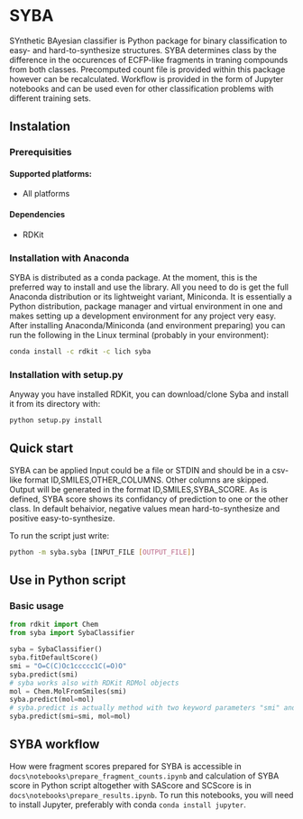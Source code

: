 # SYBA
SYnthetic BAyesian classifier is Python package for binary classification to easy- and hard-to-synthesize structures.
SYBA determines class by the difference in the occurences of ECFP-like fragments in traning compounds from both classes.
Precomputed count file is provided within this package however can be recalculated. Workflow is provided in the form of
Jupyter notebooks and can be used even for other classification problems with different training sets.

## Instalation
### Prerequisities
#### Supported platforms:
* All platforms

#### Dependencies
* RDKit

### Installation with Anaconda
SYBA is distributed as a conda package. At the moment, this is the preferred way to install and use the library.
All you need to do is get the full Anaconda distribution or its lightweight variant, Miniconda. It is essentially a
Python distribution, package manager and virtual environment in one and makes setting up a development environment
for any project very easy. After installing Anaconda/Miniconda (and environment preparing) you can run the following in
the Linux terminal (probably in your environment):
```bash
conda install -c rdkit -c lich syba
```

### Installation with setup.py
Anyway you have installed RDKit, you can download/clone Syba and install it 
from its directory with:
```bash
python setup.py install
```

## Quick start
SYBA can be applied
Input could be a file or STDIN and should be in a csv-like format ID,SMILES,OTHER_COLUMNS. Other columns are skipped.
Output will be generated in the format ID,SMILES,SYBA_SCORE. As is defined, SYBA score shows its confidancy of prediction
to one or the other class. In default behaivior, negative values mean hard-to-synthesize and positive easy-to-synthesize.

To run the script just write: 

```bash
python -m syba.syba [INPUT_FILE [OUTPUT_FILE]]
```
## Use in Python script
### Basic usage
```python
from rdkit import Chem
from syba import SybaClassifier

syba = SybaClassifier()
syba.fitDefaultScore()
smi = "O=C(C)Oc1ccccc1C(=O)O"
syba.predict(smi)
# syba works also with RDKit RDMol objects
mol = Chem.MolFromSmiles(smi)
syba.predict(mol=mol)
# syba.predict is actually method with two keyword parameters "smi" and "mol", if both provided score is calculated for compound defined in "smi" parameter has the priority
syba.predict(smi=smi, mol=mol)
```

## SYBA workflow
How were fragment scores prepared for SYBA is accessible in `docs\notebooks\prepare_fragment_counts.ipynb` and calculation of SYBA score in Python script altogether with SAScore and SCScore is in `docs\notebooks\prepare_results.ipynb`.
To run this notebooks, you will need to install Jupyter, preferably with conda `conda install jupyter`.

